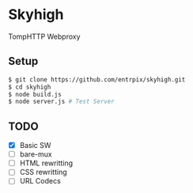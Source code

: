 # Skyhigh
TompHTTP Webproxy

## Setup
```sh
$ git clone https://github.com/entrpix/skyhigh.git
$ cd skyhigh
$ node build.js
$ node server.js # Test Server
```

## TODO
- [X] Basic SW
- [ ] bare-mux
- [ ] HTML rewritting
- [ ] CSS rewritting
- [ ] URL Codecs
